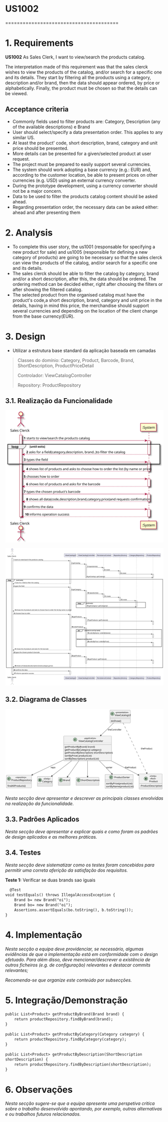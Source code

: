 # US1002
=======================================

# 1. Requirements

**US1002** As Sales Clerk, I want to view/search the products catalog.

The interpretation made of this requirement was that the sales clerck wishes to view the products of the catalog, and/or search 
for a specific one and its details.
They start by filtering all the products using a category, description and/or brand, then the data should appear ordered,
by price or alphabetically. Finally, the product must be chosen so that the details can be viewed.

## Acceptance criteria
* Commonly fields used to filter products are: Category, Description (any of the available descriptions) e Brand
* User should select/specify a data presentation order. This applies to any similar US.
* At least the product' code, short description, brand, category and unit price should be presented.
* More details can be presented for a given/selected product at user request.
* The project must be prepared to easily support several currencies.
* The system should work adopting a base currency (e.g.: EUR) and, according to the customer location, be able to present 
prices on other currencies (e.g. USD) using an external currency converter.
* During the prototype development, using a currency converter should not be a major concern.
* Data to be used to filter the products catalog content should be asked ahead.
* Regarding presentation order, the necessary data can be asked either: ahead and after presenting them


# 2. Analysis
* To complete this user story, the us1001 (responsable for specifying a new product for sale) and us1005 (responsible for 
defining a new category of products) are going to be necessary so that the sales clerck can view the products of the catalog, 
and/or search for a specific one and its details. 
* The sales clerck should be able to filter the catalog by category, brand and/or a short description, after this, the data 
should be ordered. The ordering method can be decided either, right after choosing the filters or after showing the filtered catalog.
* The selected product from the organised catalog must have the product's code,a short description, brand, category and unit price in the details,
having in mind this price, the merchandise should support several currencies and depending on the location of the client change from the base currency(EUR).

# 3. Design
* Utilizar a estrutura base standard da aplicação baseada em camadas 

>   Classes do domínio: Category, Product, Barcode, Brand, ShortDescription, ProductPriceDetail
>
>   Controlador: ViewCatalogController
>
>   Repository:  ProductRepository

## 3.1. Realização da Funcionalidade
![SSD](US1002_SSD.svg)

![SD](US1002_SD.svg)

## 3.2. Diagrama de Classes
![CD](US1002_CD.svg)


*Nesta secção deve apresentar e descrever as principais classes envolvidas na realização da funcionalidade.*

## 3.3. Padrões Aplicados

*Nesta secção deve apresentar e explicar quais e como foram os padrões de design aplicados e as melhores práticas.*

## 3.4. Testes
*Nesta secção deve sistematizar como os testes foram concebidos para permitir uma correta aferição da satisfação dos requisitos.*

**Teste 1:** Verificar se duas brands sao iguais

	  @Test
    void testEquals() throws IllegalAccessException {
        Brand b= new Brand("oi");
        Brand bo= new Brand("oi");
        Assertions.assertEquals(bo.toString(), b.toString());
    }

# 4. Implementação

*Nesta secção a equipa deve providenciar, se necessário, algumas evidências de que a implementação está em conformidade com o design efetuado. Para além disso, deve mencionar/descrever a existência de outros ficheiros (e.g. de configuração) relevantes e destacar commits relevantes;*

*Recomenda-se que organize este conteúdo por subsecções.*

# 5. Integração/Demonstração

    public List<Product> getProductByBrand(Brand brand) {
        return productRepository.findByBrand(brand);
    }

    public List<Product> getProductByCategory(Category category) {
        return productRepository.findByCategory(category);
    }

    public List<Product> getProductByDescription(ShortDescription shortDescription) {
        return productRepository.findByDescription(shortDescription);
    }
# 6. Observações

*Nesta secção sugere-se que a equipa apresente uma perspetiva critica sobre o trabalho desenvolvido apontando, por exemplo, outras alternativas e ou trabalhos futuros relacionados.*



